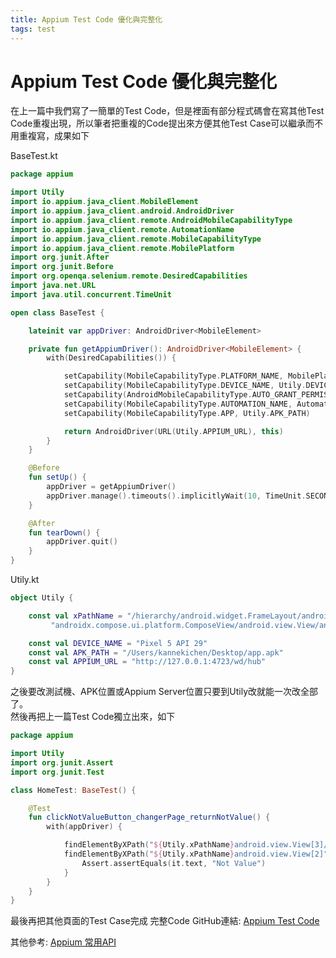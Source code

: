 ```yaml
---
title: Appium Test Code 優化與完整化
tags: test
---
```


# Appium Test Code 優化與完整化

在上一篇中我們寫了一簡單的Test Code，但是裡面有部分程式碼會在寫其他Test Code重複出現，所以筆者把重複的Code提出來方便其他Test Case可以繼承而不用重複寫，成果如下

BaseTest.kt

```kotlin
package appium

import Utily
import io.appium.java_client.MobileElement
import io.appium.java_client.android.AndroidDriver
import io.appium.java_client.remote.AndroidMobileCapabilityType
import io.appium.java_client.remote.AutomationName
import io.appium.java_client.remote.MobileCapabilityType
import io.appium.java_client.remote.MobilePlatform
import org.junit.After
import org.junit.Before
import org.openqa.selenium.remote.DesiredCapabilities
import java.net.URL
import java.util.concurrent.TimeUnit

open class BaseTest {

    lateinit var appDriver: AndroidDriver<MobileElement>

    private fun getAppiumDriver(): AndroidDriver<MobileElement> {
        with(DesiredCapabilities()) {

            setCapability(MobileCapabilityType.PLATFORM_NAME, MobilePlatform.ANDROID)
            setCapability(MobileCapabilityType.DEVICE_NAME, Utily.DEVICE_NAME)
            setCapability(AndroidMobileCapabilityType.AUTO_GRANT_PERMISSIONS, true)
            setCapability(MobileCapabilityType.AUTOMATION_NAME, AutomationName.ANDROID_UIAUTOMATOR2)
            setCapability(MobileCapabilityType.APP, Utily.APK_PATH)

            return AndroidDriver(URL(Utily.APPIUM_URL), this)
        }
    }

    @Before
    fun setUp() {
        appDriver = getAppiumDriver()
        appDriver.manage().timeouts().implicitlyWait(10, TimeUnit.SECONDS) //設定每個動作的最長等待時間
    }

    @After
    fun tearDown() {
        appDriver.quit()
    }
}
```

Utily.kt

```kotlin
object Utily {

    const val xPathName = "/hierarchy/android.widget.FrameLayout/android.widget.LinearLayout/android.widget.FrameLayout/" +
         "androidx.compose.ui.platform.ComposeView/android.view.View/android.view.View/android.view.View/"

    const val DEVICE_NAME = "Pixel 5 API 29"
    const val APK_PATH = "/Users/kannekichen/Desktop/app.apk"
    const val APPIUM_URL = "http://127.0.0.1:4723/wd/hub"
}
```

之後要改測試機、APK位置或Appium Server位置只要到Utily改就能一次改全部了。\
然後再把上一篇Test Code獨立出來，如下

```kotlin
package appium

import Utily
import org.junit.Assert
import org.junit.Test

class HomeTest: BaseTest() {

    @Test
    fun clickNotValueButton_changerPage_returnNotValue() {
        with(appDriver) {

            findElementByXPath("${Utily.xPathName}android.view.View[3]/android.widget.Button").click()
            findElementByXPath("${Utily.xPathName}android.view.View[2]").also {
                Assert.assertEquals(it.text, "Not Value")
            }
        }
    }
}
```

最後再把其他頁面的Test Case完成 完整Code GitHub連結: [Appium Test Code](https://github.com/Pearce-Kanneki/Appium-Android-test)

其他參考: [Appium 常用API](https://www.cnblogs.com/juno3550/p/15505480.html)
